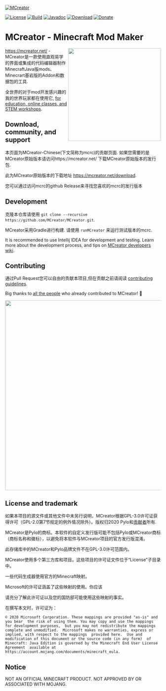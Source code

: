 [![MCreator](https://mcreator.net/image/brand/mcreator300s.png)](https://mcreator.net/)

[![License](https://img.shields.io/badge/License-GPLv3-blue.svg?style=flat-square)](https://github.com/MCreator/MCreator/blob/master/LICENSE.txt)
[![Build](https://img.shields.io/github/workflow/status/MCreator/MCreator/Build%20and%20test?style=flat-square)](https://github.com/MCreator/MCreator/actions/workflows/test.yml)
[![Javadoc](https://img.shields.io/badge/java-doc-%44cc11?style=flat-square)](https://mcreator.github.io/MCreator)
[![Download](https://img.shields.io/badge/Download-release-%2393c54b?style=flat-square)](https://mcreator.net/download)
[![Donate](https://img.shields.io/badge/Donate-%E2%99%A1-%23ff7c00?style=flat-square)](https://mcreator.net/donate)

# MCreator - Minecraft Mod Maker

<img align="right" width="300" src="https://mcreator.net/image/mcreatoruifront.png">

https://mcreator.net/ -MCreator是一款使用直观易学的界面或集成的代码编辑器制作 MinecraftJava版mods、Minecrart基岩版的Addon和数据包的工具. 

全世界的对于mod开发感兴趣的我的世界玩家都在使用它, [for education, online classes, and STEM workshops](https://mcreator.net/education).

## Download, community, and support

本页面为MCreator-Chinese(下文简称为mcrc)的贡献页面. 如果您需要的是MCreator原始版本请访问https://mcreator.net/ 下载MCreator原始版本的发行包.

此为MCreator原始版本的下载地址 https://mcreator.net/download.

您可以通过访问mcrc的github Release来寻找您喜欢的mcrc的发行版本

## Development

克隆本仓库请使用 `git clone --recursive https://github.com/MCreator/MCreator.git`.

MCreator采用Gradle进行构建. 请使用 `runMCreator` 来运行测试版本的mcrc.

It is recommended to use Intellij IDEA for development and testing. Learn more about the development process, and 
tips on [MCreator developers wiki](https://github.com/MCreator/MCreator/wiki).

## Contributing

通过Pull Request您可以自由的贡献本项目,但在贡献之前请阅读 [contributing guidelines](CONTRIBUTING.md).

Big thanks to [all the people](https://github.com/MCreator/MCreator/graphs/contributors) who already contributed to MCreator! 💚

<a href="https://github.com/cdc12345/MCreator-Chinese/graphs/contributors">
  <img src="https://contrib.rocks/image?repo=cdc12345/MCreator-Chinese" width="615"/>
</a>

## License and trademark

如果本项目的源文件或其他文件中未另行说明，MCreator根据GPL-3.0许可证获得许可（GPL-2.0第7节规定的例外情况除外）。版权归2020 Pylo和[贡献者](https://github.com/MCreator/MCreator/graphs/contributors)所有.

MCreator是Pylo的商标。本软件的自定义发行版可能不包括Pylo或MCreator商标（商标名称和徽标），以避免将本软件与MCreator项目的官方发行版混淆。

此存储库中的MCreator和Pylo品牌文件不在GPL-3.0许可范围内。

MCreator使用多个第三方库和项目。这些项目的许可证文件位于“License”子目录中。

一些代码生成器使用官方的Minecraft映射。

Microsoft的许可证涵盖了这些映射的使用。你应该

请充分了解此许可证以及您的国防部可能使用这些映射的事实。

在撰写本文时，许可证为：

`© 2020 Microsoft Corporation. These mappings are provided "as-is" and you bear 
the risk of using them. You may copy and use the mappings for development purposes, 
but you may not redistribute the mappings complete and unmodified. 
Microsoft makes no warranties, express or implied, with respect to the mappings 
provided here.  Use and modification of this document or the source code (in any form) 
of Minecraft: Java Edition is governed by the Minecraft End User License Agreement 
available at https://account.mojang.com/documents/minecraft_eula.`

## Notice

NOT AN OFFICIAL MINECRAFT PRODUCT. NOT APPROVED BY OR ASSOCIATED WITH MOJANG.
